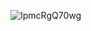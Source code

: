 ![IpmcRgQ70wg](https://github.com/sasha-mat/sasha-mat/assets/157419344/c0bbd9da-eeb3-4922-88c6-d2af5e05a88a)


<!---
sasha-mat/sasha-mat is a ✨ special ✨ repository because its `README.md` (this file) appears on your GitHub profile.
You can click the Preview link to take a look at your changes.
--->
